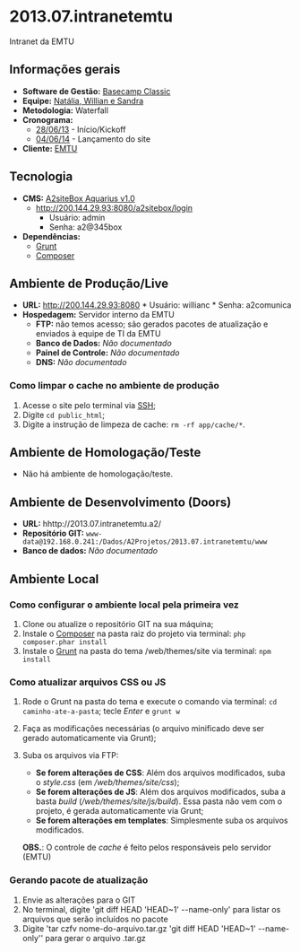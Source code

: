 # 2013.07.intranetemtu
Intranet da EMTU

## Informações gerais

* **Software de Gestão:** [Basecamp Classic](https://a2comunicacao.basecamphq.com/projects/11255614-2013-07-intranet_emtu/logg)
* **Equipe:** [Natália, Willian e Sandra](https://a2comunicacao.basecamphq.com/projects/11255614-2013-07-intranet_emtu/todo_items/167034631/comments)
* **Metodologia:** Waterfall
* **Cronograma:**
	* [28/06/13](https://a2comunicacao.basecamphq.com/projects/11255614-2013-07-intranet_emtu/todo_items/167034631/commentss) - Início/Kickoff
	* [04/06/14](https://a2comunicacao.basecamphq.com/milestones/39584552/comments) - Lançamento do site
* **Cliente:** [EMTU](http://www.emtu.sp.gov.br/)

## Tecnologia

* **CMS:** [A2siteBox Aquarius v1.0](/projeto-web/setup/a2sitebox.md)
	* http://200.144.29.93:8080/a2sitebox/login
		* Usuário: admin
		* Senha: a2@345box
* **Dependências:**
	* [Grunt](/projeto-web/setup/grunt.md)
	* [Composer](/projeto-web/setup/composer.md)

## Ambiente de Produção/Live

* **URL:** http://200.144.29.93:8080
		* Usuário: willianc
		* Senha: a2comunica
* **Hospedagem:** Servidor interno da EMTU
	* **FTP:** não temos acesso; são gerados pacotes de atualização e enviados à equipe de TI da EMTU
	* **Banco de Dados:** _Não documentado_
	* **Painel de Controle:** _Não documentado_
	* **DNS:** _Não documentado_

### Como limpar o cache no ambiente de produção

1. Acesse o site pelo terminal via [SSH](#ssh);
2. Digite `cd public_html`;
3. Digite a instrução de limpeza de cache: `rm -rf app/cache/*`.

## Ambiente de Homologação/Teste
* Não há ambiente de homologação/teste.

## Ambiente de Desenvolvimento (Doors)
* **URL:** hhttp://2013.07.intranetemtu.a2/
* **Repositório GIT:** `www-data@192.168.0.241:/Dados/A2Projetos/2013.07.intranetemtu/www`
* **Banco de dados:** _Não documentado_

## Ambiente Local

### Como configurar o ambiente local pela primeira vez

1. Clone ou atualize o repositório GIT na sua máquina;
2. Instale o [Composer](/projeto-web/setup/composer.md) na pasta raiz do projeto via terminal: `php composer.phar install`
3. Instale o [Grunt](/projeto-web/setup/grunt.md) na pasta do tema /web/themes/site via terminal: `npm install`


### Como atualizar arquivos CSS ou JS
1. Rode o Grunt na pasta do tema e execute o comando via terminal: `cd caminho-ate-a-pasta`; tecle _Enter_ e `grunt w`
2. Faça as modificações necessárias (o arquivo minificado deve ser gerado automaticamente via Grunt);
3. Suba os arquivos via FTP:
	* **Se forem alterações de CSS**: Além dos arquivos modificados, suba o _style.css_ (em _/web/themes/site/css_);
	* **Se forem alterações de JS**: Além dos arquivos modificados, suba a basta _build_ (_/web/themes/site/js/build_). Essa pasta não vem com o projeto, é gerada automaticamente via Grunt;
	* **Se forem alterações em templates**: Simplesmente suba os arquivos modificados.
	
	**OBS.**: O controle de _cache_ é feito pelos responsáveis pelo servidor (EMTU)

### Gerando pacote de atualização
1. Envie as alterações para o GIT
2. No terminal, digite 'git diff HEAD 'HEAD~1' --name-only' para listar os arquivos que serão incluídos no pacote
3. Digite 'tar czfv nome-do-arquivo.tar.gz 'git diff HEAD 'HEAD~1' --name-only'' para gerar o arquivo .tar.gz